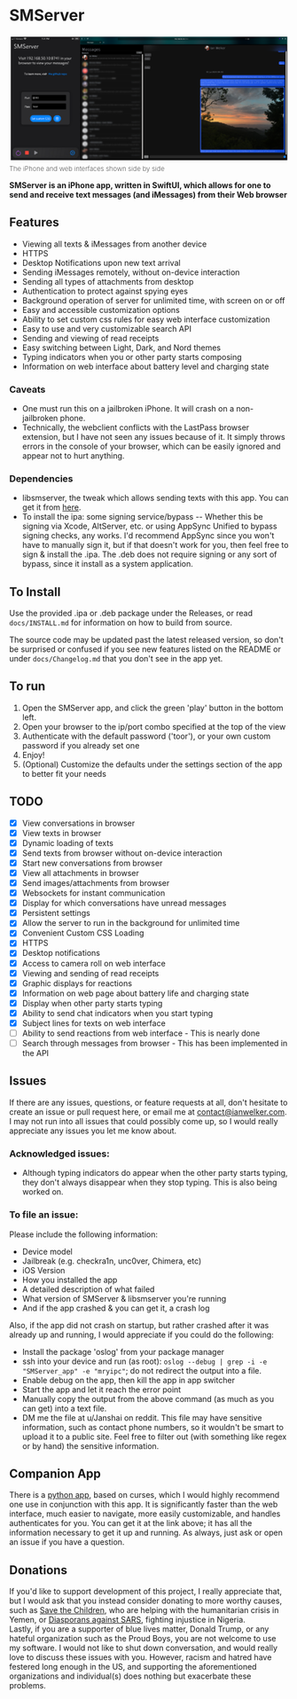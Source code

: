 # SMServer

![The iphone & web interfaces side by side](assets/smserver.png)
<span style="font-weight: 200; font-size: 12px">The iPhone and web interfaces shown side by side</span>

**SMServer is an iPhone app, written in SwiftUI, which allows for one to send and receive text messages (and iMessages) from their Web browser**

## Features
- Viewing all texts & iMessages from another device
- HTTPS
- Desktop Notifications upon new text arrival
- Sending iMessages remotely, without on-device interaction
- Sending all types of attachments from desktop 
- Authentication to protect against spying eyes
- Background operation of server for unlimited time, with screen on or off
- Easy and accessible customization options
- Ability to set custom css rules for easy web interface customization
- Easy to use and very customizable search API
- Sending and viewing of read receipts
- Easy switching between Light, Dark, and Nord themes
- Typing indicators when you or other party starts composing
- Information on web interface about battery level and charging state

### Caveats
- One must run this on a jailbroken iPhone. It will crash on a non-jailbroken phone.
- Technically, the webclient conflicts with the LastPass browser extension, but I have not seen any issues because of it. It simply throws errors in the console of your browser, which can be easily ignored and appear not to hurt anything.

### Dependencies
- libsmserver, the tweak which allows sending texts with this app. You can get it from [here](https://github.com/iandwelker/libsmserver).
- To install the ipa: some signing service/bypass -- Whether this be signing via Xcode, AltServer, etc. or using AppSync Unified to bypass signing checks, any works. I'd recommend AppSync since you won't have to manually sign it, but if that doesn't work for you, then feel free to sign & install the .ipa. The .deb does not require signing or any sort of bypass, since it install as a system application.

## To Install
Use the provided .ipa or .deb package under the Releases, or read `docs/INSTALL.md` for information on how to build from source.

The source code may be updated past the latest released version, so don't be surprised or confused if you see new features listed on the README or under `docs/Changelog.md` that you don't see in the app yet.

## To run
1. Open the SMServer app, and click the green 'play' button in the bottom left.
3. Open your browser to the ip/port combo specified at the top of the view
4. Authenticate with the default password ('toor'), or your own custom password if you already set one
5. Enjoy!
6. (Optional) Customize the defaults under the settings section of the app to better fit your needs 

## TODO
- [x] View conversations in browser
- [x] View texts in browser
- [x] Dynamic loading of texts
- [x] Send texts from browser without on-device interaction
- [x] Start new conversations from browser
- [x] View all attachments in browser
- [x] Send images/attachments from browser
- [x] Websockets for instant communication
- [x] Display for which conversations have unread messages
- [x] Persistent settings
- [x] Allow the server to run in the background for unlimited time
- [x] Convenient Custom CSS Loading
- [x] HTTPS
- [x] Desktop notifications
- [x] Access to camera roll on web interface
- [x] Viewing and sending of read receipts
- [x] Graphic displays for reactions
- [x] Information on web page about battery life and charging state
- [x] Display when other party starts typing
- [x] Ability to send chat indicators when you start typing
- [x] Subject lines for texts on web interface
- [ ] Ability to send reactions from web interface - This is nearly done
- [ ] Search through messages from browser - This has been implemented in the API

## Issues
If there are any issues, questions, or feature requests at all, don't hesitate to create an issue or pull request here, or email me at contact@ianwelker.com. I may not run into all issues that could possibly come up, so I would really appreciate any issues you let me know about.

### Acknowledged issues:
- Although typing indicators do appear when the other party starts typing, they don't always disappear when they stop typing. This is also being worked on.

### To file an issue:
Please include the following information:
 - Device model
 - Jailbreak (e.g. checkra1n, unc0ver, Chimera, etc)
 - iOS Version
 - How you installed the app
 - A detailed description of what failed
 - What version of SMServer & libsmserver you're running
 - And if the app crashed & you can get it, a crash log

Also, if the app did not crash on startup, but rather crashed after it was already up and running, I would appreciate if you could do the following: 
 - Install the package 'oslog' from your package manager
 - ssh into your device and run (as root): `oslog --debug | grep -i -e "SMServer_app" -e "mryipc"`; do not redirect the output into a file.
 - Enable debug on the app, then kill the app in app switcher
 - Start the app and let it reach the error point
 - Manually copy the output from the above command (as much as you can get) into a text file.
 - DM me the file at u/Janshai on reddit. This file may have sensitive information, such as contact phone numbers, so it wouldn't be smart to upload it to a public site. Feel free to filter out (with something like regex or by hand) the sensitive information. 

## Companion App
There is a [python app](http://github.com/iandwelker/smserver_receiver), based on curses, which I would highly recommend one use in conjunction with this app. It is significantly faster than the web interface, much easier to navigate, more easily customizable, and handles authenticates for you. You can get it at the link above; it has all the information necessary to get it up and running. As always, just ask or open an issue if you have a question. 

## Donations
If you'd like to support development of this project, I really appreciate that, but I would ask that you instead consider donating to more worthy causes, such as [Save the Children](https://support.savethechildren.org/site/Donation2?df_id=2521&2521.donation=form1), who are helping with the humanitarian crisis in Yemen, or [Diasporans against SARS](https://www.gofundme.com/f/4ppyfs-diasporans-against-sars?utm_source=twitter&utm_medium=social&utm_campaign=m_pd+share-sheet), fighting injustice in Nigeria. \
Lastly, if you are a supporter of blue lives matter, Donald Trump, or any hateful organization such as the Proud Boys, you are not welcome to use my software. I would not like to shut down conversation, and would really love to discuss these issues with you. However, racism and hatred have festered long enough in the US, and supporting the aforementioned organizations and individual(s) does nothing but exacerbate these problems.
